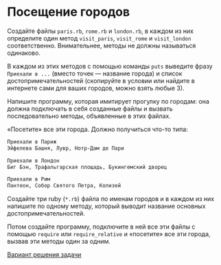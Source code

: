 # Посещение городов 

Создайте файлы `paris.rb`, `rome.rb` и `london.rb`, в каждом из них определите один метод `visit_paris`, `visit_rome` и `visit_london` соответственно. Внимательнее, методы не должны называться одинаково. 

В каждом из этих методов с помощью команды `puts` выведите фразу `Приехали в ...` (вместо точек — название города) и список достопримечательностей (скопируйте в условии или найдите в интернете сами для ваших городов, можно взять любые 3).

Напишите программу, которая имитирует прогулку по городам: она должна подключать в себя созданные файлы и вызвать последовательно методы, объявленные в этих файлах. 

«Посетите» все эти города. Должно получиться что-то типа:

```sh
Приехали в Париж
Эйфелева Башня, Лувр, Нотр-Дам де Пари

Приехали в Лондон
Биг Бэн, Трафальгарская площадь, Букингемский дворец

Приехали в Рим
Пантеон, Собор Святого Петра, Колизей
```

<div class="rubyrush-task-hint">

Создайте три ruby (`*.rb`) файла по именам городов и в каждом из них напишите по одному методу, который выводит название основных достопримечательностей. 

Потом создайте программу, подключите в ней все эти файлы с помощью `require` или `require_relative` и «посетите» все эти города, вызвав эти методы один за одним.

</div>


<div class="rubyrush-task-answer">


<p>
<a href="https://github.com/aristofun/rubyrush-path/tree/master/steps/viselitsa-v1-01/solution/" class="rubyrush-task-solution-link">Вариант решения задачи</a>
</p>

</div>
